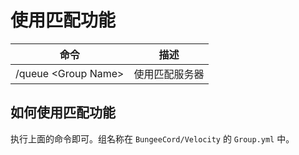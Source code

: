 # 使用匹配功能

| 命令                   | 描述      |
| -------------------- | ------- |
| /queue \<Group Name> | 使用匹配服务器 |

## 如何使用匹配功能

执行上面的命令即可。组名称在 `BungeeCord/Velocity` 的 `Group.yml` 中。

##
